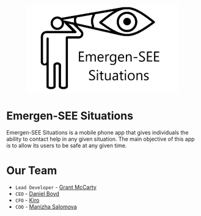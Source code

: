 <p align="center">
<img src="https://github.com/GrantMcCarty/Emergen-SEE-Situations/blob/master/Emergen-SEE.jpg"
alt="Emergen-SEE Situations"
width="400"
/>
</p>

# Emergen-SEE Situations
Emergen-SEE Situations is a mobile phone app that gives individuals the ability to contact help in any given situation. The main objective of this app is to allow its users to be safe at any given time.

# Our Team
* `Lead Developer` - [Grant McCarty](https://github.com/GrantMcCarty)
* `CEO` - [Daniel Boyd](https://github.com/jdboyd196)
* `CFO` - [Kiro](https://github.com/)
*  `COO` - [Manizha Salomova](https://github.com/manizha83)
